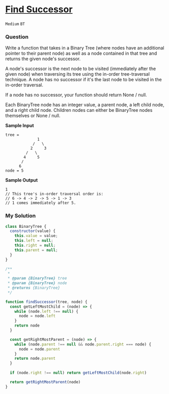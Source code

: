 # [Find Successor](https://www.algoexpert.io/questions/find-successor)

`Medium` `BT`

### Question
Write a function that takes in a Binary Tree (where nodes have an additional pointer to their parent node) as well as a node contained in that tree and returns the given node's successor.

A node's successor is the next node to be visited (immediately after the given node) when traversing its tree using the in-order tree-traversal technique. A node has no successor if it's the last node to be visited in the in-order traversal.

If a node has no successor, your function should return None / null.

Each BinaryTree node has an integer value, a parent node, a left child node, and a right child node. Children nodes can either be BinaryTree nodes themselves or None / null.



**Sample Input**
```
tree = 
              1
            /   \
           2     3
         /   \ 
        4     5
       /       
      6  
node = 5   
```

**Sample Output**
```
1
// This tree's in-order traversal order is:
// 6 -> 4 -> 2 -> 5 -> 1 -> 3 
// 1 comes immediately after 5.
```

### My Solution
```js
class BinaryTree {
  constructor(value) {
    this.value = value;
    this.left = null;
    this.right = null;
    this.parent = null;
  }
}

/**
 * 
 * @param {BinaryTree} tree 
 * @param {BinaryTree} node 
 * @returns {BinaryTree}
 */

function findSuccessor(tree, node) {
  const getLeftMostChild = (node) => {
    while (node.left !== null) {
      node = node.left
    }
    return node
  }

  const getRightMostParent = (node) => {
    while (node.parent !== null && node.parent.right === node) {
      node = node.parent
    }
    return node.parent
  }
  
  if (node.right !== null) return getLeftMostChild(node.right)

  return getRightMostParent(node)
}

```
